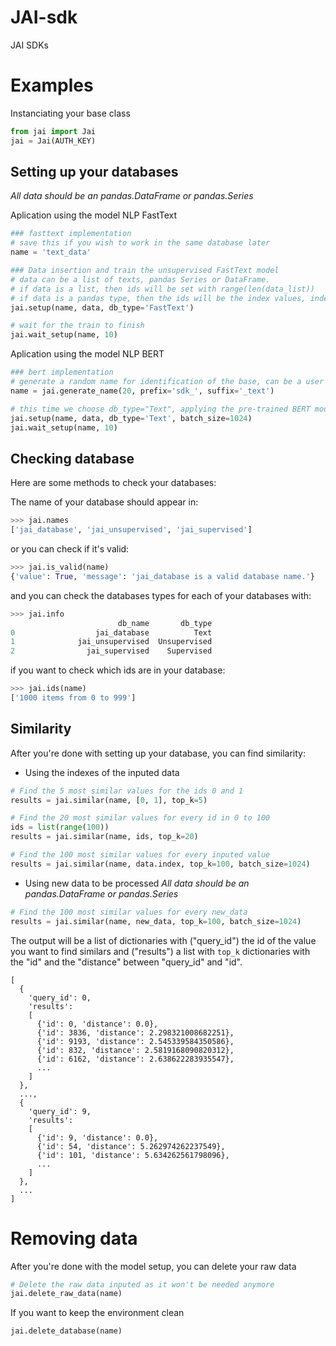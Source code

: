 # JAI-sdk
JAI SDKs

# Examples
Instanciating your base class
```python
from jai import Jai
jai = Jai(AUTH_KEY)
```

## Setting up your databases

*All data should be an pandas.DataFrame or pandas.Series*

Aplication using the model NLP FastText
```python
### fasttext implementation
# save this if you wish to work in the same database later
name = 'text_data'

### Data insertion and train the unsupervised FastText model
# data can be a list of texts, pandas Series or DataFrame.
# if data is a list, then ids will be set with range(len(data_list))
# if data is a pandas type, then the ids will be the index values, index must not contain duplicated values
jai.setup(name, data, db_type='FastText')

# wait for the train to finish
jai.wait_setup(name, 10)
```

Aplication using the model NLP BERT
```python
### bert implementation
# generate a random name for identification of the base, can be a user input
name = jai.generate_name(20, prefix='sdk_', suffix='_text')

# this time we choose db_type="Text", applying the pre-trained BERT model
jai.setup(name, data, db_type='Text', batch_size=1024)
jai.wait_setup(name, 10)
```

## Checking database

Here are some methods to check your databases:

The name of your database should appear in:

```python
>>> jai.names
['jai_database', 'jai_unsupervised', 'jai_supervised']
```

or you can check if it's valid:

```python
>>> jai.is_valid(name)
{'value': True, 'message': 'jai_database is a valid database name.'}
```


and you can check the databases types for each of your databases with:

```python
>>> jai.info
                        db_name       db_type
0                  jai_database          Text
1              jai_unsupervised  Unsupervised
2                jai_supervised    Supervised
```

if you want to check which ids are in your database:

```python
>>> jai.ids(name)
['1000 items from 0 to 999']
```

## Similarity
After you're done with setting up your database, you can find similarity:

- Using the indexes of the inputed data
```python
# Find the 5 most similar values for the ids 0 and 1
results = jai.similar(name, [0, 1], top_k=5)

# Find the 20 most similar values for every id in 0 to 100
ids = list(range(100))
results = jai.similar(name, ids, top_k=20)

# Find the 100 most similar values for every inputed value
results = jai.similar(name, data.index, top_k=100, batch_size=1024)
```

- Using new data to be processed
*All data should be an pandas.DataFrame or pandas.Series*
```python
# Find the 100 most similar values for every new_data
results = jai.similar(name, new_data, top_k=100, batch_size=1024)
```

The output will be a list of dictionaries with ("query_id") the id of the value you want to find similars and ("results") a list with `top_k` dictionaries with the "id" and the "distance" between "query_id" and "id".
```
[
  {
    'query_id': 0,
    'results':
    [
      {'id': 0, 'distance': 0.0},
      {'id': 3836, 'distance': 2.298321008682251},
      {'id': 9193, 'distance': 2.545339584350586},
      {'id': 832, 'distance': 2.5819168090820312},
      {'id': 6162, 'distance': 2.638622283935547},
      ...
    ]
  },
  ...,
  {
    'query_id': 9,
    'results':
    [
      {'id': 9, 'distance': 0.0},
      {'id': 54, 'distance': 5.262974262237549},
      {'id': 101, 'distance': 5.634262561798096},
      ...
    ]
  },
  ...
]
```

# Removing data

After you're done with the model setup, you can delete your raw data
```python
# Delete the raw data inputed as it won't be needed anymore
jai.delete_raw_data(name)
```

If you want to keep the environment clean
``` python
jai.delete_database(name)
```
